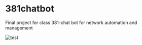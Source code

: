 # 381chatbot
Final project for class 381-chat bot for network automation and management

![test](https://user-images.githubusercontent.com/93939453/144773080-e67e05d8-71f6-46fc-9101-1c262c354491.PNG)

